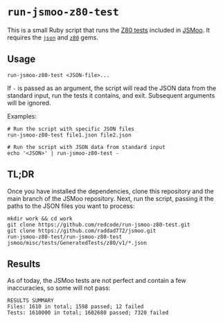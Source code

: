 # `run-jsmoo-z80-test`

This is a small Ruby script that runs the [Z80 tests](https://github.com/raddad772/jsmoo/tree/main/misc/tests/GeneratedTests/z80) included in [JSMoo](https://github.com/raddad772/jsmoo). It requires the [`json`](https://rubygems.org/gems/json) and [`z80`](https://rubygems.org/gems/z80) gems.

## Usage

```shell
run-jsmoo-z80-test <JSON-file>...
```

If `-` is passed as an argument, the script will read the JSON data from the standard input, run the tests it contains, and exit. Subsequent arguments will be ignored.

Examples:

```shell
# Run the script with specific JSON files
run-jsmoo-z80-test file1.json file2.json

# Run the script with JSON data from standard input
echo '<JSON>' | run-jsmoo-z80-test -
```

## TL;DR

Once you have installed the dependencies, clone this repository and the main branch of the JSMoo repository. Next, run the script, passing it the paths to the JSON files you want to process:

```shell
mkdir work && cd work
git clone https://github.com/redcode/run-jsmoo-z80-test.git
git clone https://github.com/raddad772/jsmoo.git
run-jsmoo-z80-test/run-jsmoo-z80-test jsmoo/misc/tests/GeneratedTests/z80/v1/*.json
```

## Results

As of today, the JSMoo tests are not perfect and contain a few inaccuracies, so some will not pass:

```
RESULTS SUMMARY
Files: 1610 in total; 1598 passed; 12 failed
Tests: 1610000 in total; 1602680 passed; 7320 failed
```
